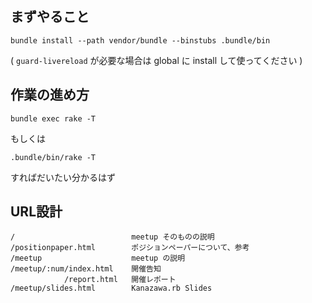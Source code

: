 まずやること
------------

    bundle install --path vendor/bundle --binstubs .bundle/bin

( `guard-livereload` が必要な場合は global に install して使ってください )

作業の進め方
------------

    bundle exec rake -T

もしくは

    .bundle/bin/rake -T

すればだいたい分かるはず

URL設計
------

    /                          meetup そのものの説明
    /positionpaper.html        ポジションペーパーについて、参考
    /meetup                    meetup の説明
    /meetup/:num/index.html    開催告知
                /report.html   開催レポート
    /meetup/slides.html        Kanazawa.rb Slides
